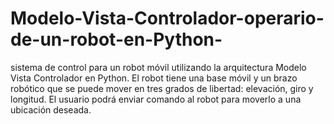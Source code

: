 # Modelo-Vista-Controlador-operario-de-un-robot-en-Python-
sistema de control para un robot móvil utilizando la arquitectura Modelo Vista Controlador en Python. El robot tiene una base móvil y un brazo robótico que se puede mover en tres grados de libertad: elevación, giro y longitud. El usuario podrá enviar comando al robot para moverlo a una ubicación deseada.
